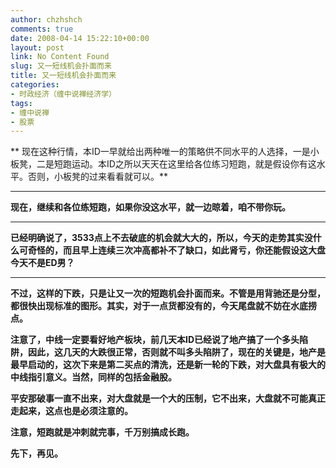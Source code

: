 ```yaml
---
author: chzhshch
comments: true
date: 2008-04-14 15:22:10+00:00
layout: post
link: No Content Found
slug: 又一短线机会扑面而来
title: 又一短线机会扑面而来
categories:
- 时政经济（缠中说禅经济学）
tags:
- 缠中说禅
- 股票
---
```


			

** 现在这种行情，本ID一早就给出两种唯一的策略供不同水平的人选择，一是小板凳，二是短跑运动。本ID之所以天天在这里给各位练习短跑，就是假设你有这水平。否则，小板凳的过来看看就可以。**

** **

**现在，继续和各位练短跑，如果你没这水平，就一边晾着，咱不带你玩。**

** **

**已经明确说了，3533点上不去破底的机会就大大的，所以，今天的走势其实没什么可奇怪的，而且早上连续三次冲高都补不了缺口，如此肾亏，你还能假设这大盘今天不是ED男？**

** **

**不过，这样的下跌，只是让又一次的短跑机会扑面而来。不管是用背驰还是分型，都很快出现标准的图形。其实，对于一点货都没有的，今天尾盘就不妨在水底捞点。**

**注意了，中线一定要看好地产板块，前几天本ID已经说了地产搞了一个多头陷阱，因此，这几天的大跌很正常，否则就不叫多头陷阱了，现在的关键是，地产是最早启动的，这次下来是第二买点的清洗，还是新一轮的下跌，对大盘具有极大的中线指引意义。当然，同样的包括金融股。**

**平安那破事一直不出来，对大盘就是一个大的压制，它不出来，大盘就不可能真正走起来，这点也是必须注意的。**

**注意，短跑就是冲刺就完事，千万别搞成长跑。**

**先下，再见。**
